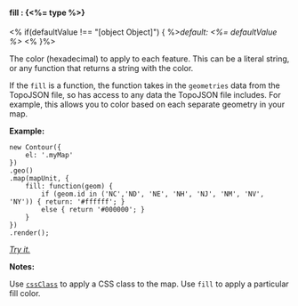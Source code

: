 #### **fill** : {<%= type %>}

<% if(defaultValue !== "[object Object]") { %>*default: <%= defaultValue %>* <% }%>

The color (hexadecimal) to apply to each feature. This can be a literal string, or any function that returns a string with the color.

If the `fill` is a function, the function takes in the `geometries` data from the TopoJSON file, so has access to any data the TopoJSON file includes. For example, this allows you to color based on each separate geometry in your map.

**Example:**

    new Contour({
        el: '.myMap'
    })
    .geo()
    .map(mapUnit, {
    	fill: function(geom) {
    		if (geom.id in ('NC','ND', 'NE', 'NH', 'NJ', 'NM', 'NV', 'NY')) { return: '#ffffff'; }
    		else { return '#000000'; }
    	}
    })
    .render();

*[Try it.](<%= jsFiddleLink %>)*

**Notes:**

Use [`cssClass`](#geo_config/config.map.cssClass) to apply a CSS class to the map. Use `fill` to apply a particular fill color.